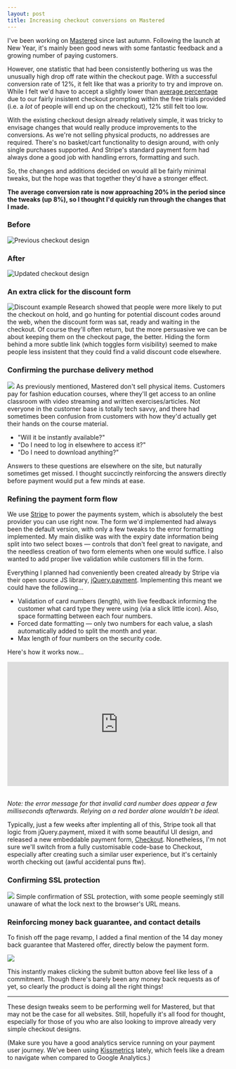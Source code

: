 ```yaml
---
layout: post
title: Increasing checkout conversions on Mastered
---
```


I've been working on [Mastered](http://www.mastered.com) since last autumn. Following the launch at New Year, it's mainly been good news with some fantastic feedback and a growing number of paying customers.

However, one statistic that had been consistently bothering us was the unusually high drop off rate within the checkout page. With a successful conversion rate of 12&#37;, it felt like that was a priority to try and improve on. While I felt we'd have to accept a slightly lower than [average percentage](http://baymard.com/lists/cart-abandonment-rate "Some stats on abandonment rate") due to our fairly insistent checkout prompting within the free trials provided (i.e. a *lot* of people will end up on the checkout), 12&#37; still felt too low.

With the existing checkout design already relatively simple, it was tricky to envisage changes that would really produce improvements to the conversions. As we're not selling physical products, no addresses are required. There's no basket/cart functionality to design around, with only single purchases supported. And Stripe's standard payment form had always done a good job with handling errors, formatting and such.

So, the changes and additions decided on would all be fairly minimal tweaks, but the hope was that together they'd have a stronger effect.

**The average conversion rate is now approaching 20&#37; in the period since the tweaks (up 8&#37;), so I thought I'd quickly run through the changes that I made.**

### Before

<img src="/images/posts/mastered-checkout-old.png" alt="Previous checkout design" class="blog-image" />

### After

<img src="/images/posts/mastered-checkout-new.png" alt="Updated checkout design" class="blog-image" />

### An extra click for the discount form

<img src="/images/posts/mastered-discount-example.gif" alt="Discount example" class="blog-image right discount-blog-image" />
Research showed that people were more likely to put the checkout on hold, and go hunting for potential discount codes around the web, when the discount form was sat, ready and waiting in the checkout. Of course they'll often return, but the more persuasive we can be about keeping them on the checkout page, the better. Hiding the form behind a more subtle link (which toggles form visibility) seemed to make people less insistent that they could find a valid discount code elsewhere.

### Confirming the purchase delivery method

<img src="/images/posts/mastered-delivery-confirm.png" class="blog-image right delivery-blog-image" />
As previously mentioned, Mastered don't sell physical items. Customers pay for fashion education courses, where they'll get access to an online classroom with video streaming and written exercises/articles. Not everyone in the customer base is totally tech savvy, and there had sometimes been confusion from customers with how they'd actually get their hands on the course material.

* "Will it be instantly available?"
* "Do I need to log in elsewhere to access it?"
* "Do I need to download anything?"

Answers to these questions are elsewhere on the site, but naturally sometimes get missed. I thought succinctly reinforcing the answers directly before payment would put a few minds at ease.

### Refining the payment form flow

We use [Stripe](https://stripe.com/) to power the payments system, which is absolutely the best provider you can use right now. The form we'd implemented had always been the default version, with only a few tweaks to the error formatting implemented. My main dislike was with the expiry date information being split into two select boxes — controls that don't feel great to navigate, and the needless creation of two form elements when one would suffice. I also wanted to add proper live validation while customers fill in the form.

Everything I planned had conveniently been created already by Stripe via their open source JS library, [jQuery.payment](https://github.com/stripe/jquery.payment). Implementing this meant we could have the following&hellip;

* Validation of card numbers (length), with live feedback informing the customer what card type they were using (via a slick little icon). Also, space formatting between each four numbers.
* Forced date formatting — only two numbers for each value, a slash automatically added to split the month and year.
* Max length of four numbers on the security code.

Here's how it works now&hellip;

<div class="video-iframe-wrap">
	<style>.embed-container { position: relative; padding-bottom: 56.25%; padding-top: 0; height: 0; overflow: hidden; max-width: 100%; height: auto; } .embed-container iframe, .embed-container object, .embed-container embed { position: absolute; top: 0; left: 0; width: 100%; height: 100%; }</style>
	<div class='embed-container'>
		<iframe src='https://player.vimeo.com/video/88900876?autoplay=1&amp;loop=1' frameborder='0' webkitAllowFullScreen mozallowfullscreen allowFullScreen></iframe>
	</div>
</div>

<br />*Note: the error message for that invalid card number does appear a few milliseconds afterwards. Relying on a red border alone wouldn't be ideal.*

Typically, just a few weeks after implenting all of this, Stripe took all that logic from jQuery.payment, mixed it with some beautiful UI design, and released a new embeddable payment form, [Checkout](https://stripe.com/checkout). Nonetheless, I'm not sure we'll switch from a fully customisable code-base to Checkout, especially after creating such a similar user experience, but it's certainly worth checking out (awful accidental puns ftw).

### Confirming SSL protection

<img src="/images/posts/mastered-ssl-secure.png" class="blog-image right ssl-blog-image" />
Simple confirmation of SSL protection, with some people seemingly still unaware of what the lock next to the browser's URL means.

### Reinforcing money back guarantee, and contact details

To finish off the page revamp, I added a final mention of the 14 day money back guarantee that Mastered offer, directly below the payment form.

<img src="/images/posts/mastered-money-back.png" class="blog-image" />

This instantly makes clicking the submit button above feel like less of a commitment. Though there's barely been any money back requests as of yet, so clearly the product is doing all the right things!

***

These design tweaks seem to be performing well for Mastered, but that may not be the case for all websites. Still, hopefully it's all food for thought, especially for those of you who are also looking to improve already very simple checkout designs.

(Make sure you have a good analytics service running on your payment user journey. We've been using [Kissmetrics](https://www.kissmetrics.com "Visit Kissmetrics") lately, which feels like a dream to navigate when compared to Google Analytics.)